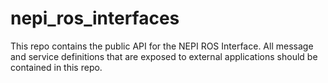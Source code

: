 # nepi_ros_interfaces

This repo contains the public API for the NEPI ROS Interface. All message and service definitions that are exposed to external applications should be contained in this repo.

